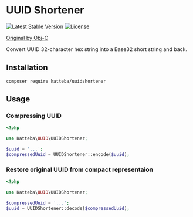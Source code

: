 UUID Shortener
==============

[![Latest Stable Version](https://poser.pugx.org/katteba/uuidshortener/v/stable)](https://packagist.org/packages/katteba/uuidshortener) [![License](https://poser.pugx.org/katteba/uuidshortener/license)](https://packagist.org/packages/katteba/uuidshortener)

[Original by Obj-C](https://github.com/kishikawakatsumi/UUIDShortener)

Convert UUID 32-character hex string into a Base32 short string and back.


Installation
------------

```
composer require katteba/uuidshortener
```


Usage
-----

### Compressing UUID

```php
<?php

use Katteba\UUID\UUIDShortener;

$uuid = '...';
$compressedUuid = UUIDShortener::encode($uuid);
```


### Restore original UUID from compact representaion

```php
<?php

use Katteba\UUID\UUIDShortener;

$compressedUuid = '...';
$uuid = UUIDShortener::decode($compressedUuid);
```
